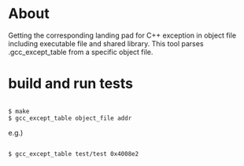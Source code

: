 # About
Getting the corresponding landing pad for C++ exception in object file including executable file and shared library. This tool parses .gcc_except_table from a specific object file.

# build and run tests
<pre><code>
$ make
$ gcc_except_table object_file addr
</code></pre>
e.g.)
<pre><code>
$ gcc_except_table test/test 0x4008e2
</code></pre>
